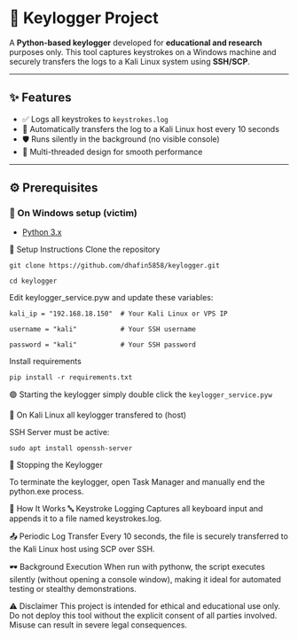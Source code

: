 # 🔐 Keylogger Project

A **Python-based keylogger** developed for **educational and research** purposes only. This tool captures keystrokes on a Windows machine and securely transfers the logs to a Kali Linux system using **SSH/SCP**.

---

## ✨ Features

- ✅ Logs all keystrokes to `keystrokes.log`
- 🚀 Automatically transfers the log to a Kali Linux host every 10 seconds
- 🛡️ Runs silently in the background (no visible console)
- 🧵 Multi-threaded design for smooth performance

---

## ⚙️ Prerequisites

### 🔸 On Windows setup (victim)

- [Python 3.x](https://www.python.org/downloads/)



🚀 Setup Instructions
Clone the repository

`git clone https://github.com/dhafin5858/keylogger.git`

`cd keylogger`

Edit keylogger_service.pyw and update these variables:

`kali_ip = "192.168.18.150"  # Your Kali Linux or VPS IP`

`username = "kali"           # Your SSH username`

`password = "kali"           # Your SSH password`

Install requirements

`pip install -r requirements.txt`

🟢 Starting the keylogger
simply double click the `keylogger_service.pyw`

  
🔸 On Kali Linux all keylogger transfered to (host)

SSH Server must be active:

`sudo apt install openssh-server`




🛑 Stopping the Keylogger

To terminate the keylogger, open Task Manager and manually end the python.exe process.

📌 How It Works
🔤 Keystroke Logging
Captures all keyboard input and appends it to a file named keystrokes.log.

📤 Periodic Log Transfer
Every 10 seconds, the file is securely transferred to the Kali Linux host using SCP over SSH.

🕶 Background Execution
When run with pythonw, the script executes silently (without opening a console window), making it ideal for automated testing or stealthy demonstrations.


⚠️ Disclaimer
This project is intended for ethical and educational use only.
Do not deploy this tool without the explicit consent of all parties involved.
Misuse can result in severe legal consequences.
